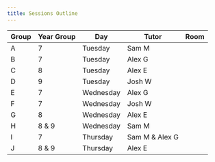 ```yaml
---
title: Sessions Outline
---
```


| Group | Year Group | Day | Tutor | Room |
|-------|-----|------------|-----------|---|
| A     | 7 | Tuesday | Sam M |
| B     | 7 | Tuesday | Alex G |
| C     | 8 | Tuesday | Alex E |
| D     | 9 | Tuesday | Josh W |
| E     | 7 | Wednesday | Alex G |
| F     | 7 | Wednesday | Josh W |
| G     | 8 | Wednesday | Alex E |
| H     | 8 & 9 | Wednesday | Sam M |
| I     | 7 | Thursday | Sam M & Alex G |
| J     | 8 & 9 | Thursday | Alex E |

